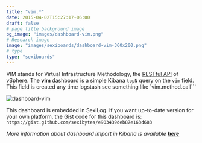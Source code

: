 ```yaml
---
title: "vim.*"
date: 2015-04-02T15:27:17+06:00
draft: false
# page title background image
bg_image: "images/dashboard-vim.png"
# Research image
image: "images/sexiboards/dashboard-vim-360x200.png"
# type
type: "sexiboards"
---
```



VIM stands for Virtual Infrastructure Methodology, the [RESTful API][1] of vSphere. The **vim** dashboard is a simple Kibana `topN` query on the `vim` field. This field is created any time logstash see something like `vim.method.call```

 

![dashboard-vim][2]

 

This dashboard is embedded in SexiLog. If you want up-to-date version for your own platform, the Gist code for this dashboard is:  `https://gist.github.com/sexibytes/e903439deb87e163d683`

_More information about dashboard import in Kibana is available **[here][3]**_

[1]: http://en.wikipedia.org/wiki/Representational_state_transfer
[2]: /images/dashboard-vim.png
[3]: /rtfm/#dashboardimport "Documentation"

